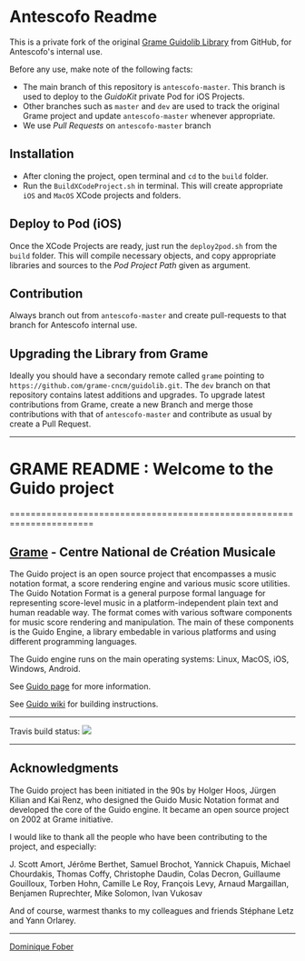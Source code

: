 # Antescofo Readme

This is a private fork of the original [Grame Guidolib Library](https://github.com/grame-cncm/guidolib/) from GitHub, for Antescofo's internal use.

Before any use, make note of the following facts:
- The main branch of this repository is `antescofo-master`. This branch is used to deploy to the _GuidoKit_ private Pod for iOS Projects.
- Other branches such as `master` and `dev` are used to track the original Grame project and update `antescofo-master` whenever appropriate.
- We use *Pull Requests* on `antescofo-master` branch

## Installation

- After cloning the project, open terminal and `cd` to the `build` folder. 
- Run the `BuildXCodeProject.sh` in terminal. This will create appropriate `iOS` and `MacOS` XCode projects and folders.

## Deploy to Pod (iOS)

Once the XCode Projects are ready, just run the `deploy2pod.sh` from the `build` folder. This will compile necessary objects, and copy appropriate libraries and sources to the _Pod Project Path_ given as argument.

## Contribution

Always branch out from `antescofo-master` and create pull-requests to that branch for Antescofo internal use.

## Upgrading the Library from Grame

Ideally you should have a secondary remote called `grame` pointing to `https://github.com/grame-cncm/guidolib.git`. The `dev` branch on that repository contains latest additions and upgrades.
To upgrade latest contributions from Grame, create a new Branch and merge those contributions with that of `antescofo-master` and contribute as usual by create a Pull Request.

---
# GRAME README : Welcome to the Guido project
======================================================================

[Grame](http://www.grame.fr) - Centre National de Création Musicale
----------------------------------------------------------------------

The Guido project is an open source project that encompasses a music notation format, a score rendering engine and various music score utilities. The Guido Notation Format is a general purpose formal language for representing score-level music in a platform-independent plain text and human readable way. The format comes with various software components for music score rendering and manipulation. The main of these components is the Guido Engine, a library embedable in various platforms and using different programming languages.

The Guido engine runs on the main operating systems: Linux, MacOS, iOS, Windows, Android.

See [Guido page](http://guidolib.sourceforge.net/) for more information.

See [Guido wiki](https://github.com/grame-cncm/guidolib/wiki) for building instructions.


---

Travis build status:  <a href="https://travis-ci.org/grame-cncm/guidolib"><img src="https://travis-ci.org/grame-cncm/guidolib.svg?branch=dev"></a>

----------------------------------------------------------------------

## Acknowledgments

The Guido project has been initiated in the 90s by Holger Hoos, Jürgen Kilian and Kai Renz, who designed the Guido Music Notation format and developed the core of the Guido engine. It became an open source project on 2002 at Grame initiative.

I would like to thank all the people who have been contributing to the project, and especially:

J. Scott Amort,
Jérôme Berthet,
Samuel Brochot,
Yannick Chapuis,
Michael Chourdakis,
Thomas Coffy,
Christophe Daudin,
Colas Decron,
Guillaume Gouilloux,
Torben Hohn,
Camille Le Roy,
François Levy,
Arnaud Margaillan,
Benjamen Ruprechter,
Mike Solomon,
Ivan Vukosav

And of course, warmest thanks to my colleagues and friends Stéphane Letz
and Yann Orlarey.

---
[Dominique Fober](https://github.com/dfober)
